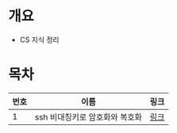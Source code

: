 # 개요
* CS 지식 정리

# 목차
| 번호 | 이름 | 링크 |
| ---- | ---- | ---- |
| 1 | ssh 비대칭키로 암호화와 복호화 | [링크](./encryption_and_decryption/) |
